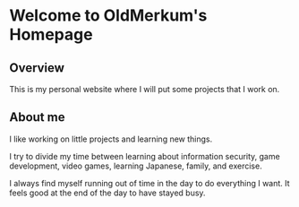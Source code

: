 # Welcome to OldMerkum's Homepage

## Overview

This is my personal website where I will put some projects that I work on.

## About me

I like working on little projects and learning new things.

I try to divide my time between learning about information security, game
development, video games, learning Japanese, family, and exercise.

I always find myself running out of time in the day to do everything I want.
It feels good at the end of the day to have stayed busy.
